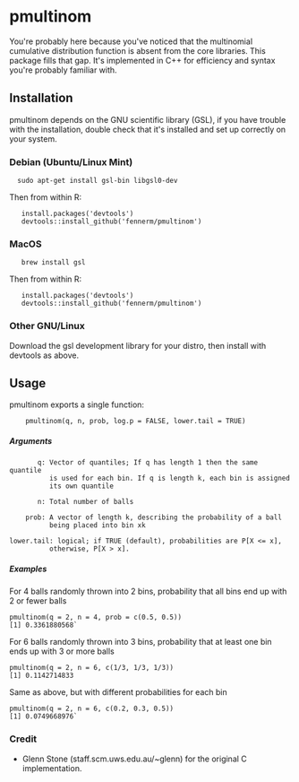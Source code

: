 # pmultinom

You're probably here because you've noticed that the multinomial cumulative
distribution function is absent from the core libraries. This package fills that
gap. It's implemented in C++ for efficiency and syntax you're probably familiar
with.

## Installation

pmultinom depends on the GNU scientific library (GSL), if you have trouble with
the installation, double check that it's installed and set up correctly on your
system.

### Debian (Ubuntu/Linux Mint)

```
  sudo apt-get install gsl-bin libgsl0-dev
```

Then from within R:

```
   install.packages('devtools')
   devtools::install_github('fennerm/pmultinom')
```

### MacOS

```
   brew install gsl
```

Then from within R:

```
   install.packages('devtools')
   devtools::install_github('fennerm/pmultinom')
```

### Other GNU/Linux

Download the gsl development library for your distro, then install with devtools
as above.

## Usage

pmultinom exports a single function:

```
    pmultinom(q, n, prob, log.p = FALSE, lower.tail = TRUE)
```

##### Arguments

```
       q: Vector of quantiles; If q has length 1 then the same quantile
          is used for each bin. If q is length k, each bin is assigned
          its own quantile

       n: Total number of balls

    prob: A vector of length k, describing the probability of a ball
          being placed into bin xk

lower.tail: logical; if TRUE (default), probabilities are P[X <= x],
          otherwise, P[X > x].
```

##### Examples

For 4 balls randomly thrown into 2 bins, probability that all bins end up with 2
or fewer balls

```
pmultinom(q = 2, n = 4, prob = c(0.5, 0.5))
[1] 0.3361880568`
```

For 6 balls randomly thrown into 3 bins, probability that at least one bin ends
up with 3 or more balls

```
pmultinom(q = 2, n = 6, c(1/3, 1/3, 1/3))
[1] 0.1142714833
```

Same as above, but with different probabilities for each bin

```
pmultinom(q = 2, n = 6, c(0.2, 0.3, 0.5))
[1] 0.0749668976`
```

### Credit

- Glenn Stone (staff.scm.uws.edu.au/~glenn) for the original C implementation.
